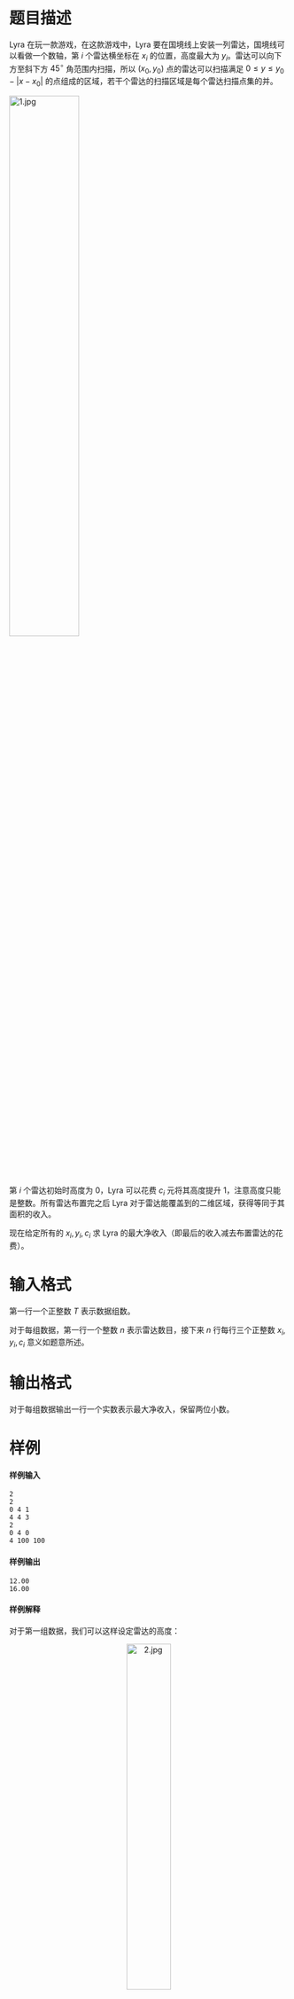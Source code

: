 
# 题目描述

Lyra 在玩一款游戏，在这款游戏中，Lyra 要在国境线上安装一列雷达，国境线可以看做一个数轴，第 $i$ 个雷达横坐标在 $x_i$ 的位置，高度最大为 $y_i$。雷达可以向下方至斜下方 $45^\circ$ 角范围内扫描，所以 $(x_0,y_0)$ 点的雷达可以扫描满足 $0 \leq y \leq y_0-|x-x_0|$ 的点组成的区域，若干个雷达的扫描区域是每个雷达扫描点集的并。

<img width="50%" src="/source/loj/6213/img/aHR0cHM6Ly9pLmxvbGkubmV0LzIwMTcvMDcvMjgvNTk3YjVlNmM3YzA2My5qcGc=.jpg" alt="1.jpg" title="1.jpg" >

第 $i$ 个雷达初始时高度为 $0$，Lyra 可以花费 $c_i$ 元将其高度提升 $1$，注意高度只能是整数。所有雷达布置完之后 Lyra 对于雷达能覆盖到的二维区域，获得等同于其面积的收入。

现在给定所有的 $x_i,y_i,c_i$ 求 Lyra 的最大净收入（即最后的收入减去布置雷达的花费）。


# 输入格式

第一行一个正整数 $T$ 表示数据组数。

对于每组数据，第一行一个整数 $n$ 表示雷达数目，接下来 $n$ 行每行三个正整数 $x_i,y_i,c_i$ 意义如题意所述。

# 输出格式

对于每组数据输出一行一个实数表示最大净收入，保留两位小数。

# 样例

#### 样例输入
```plain
2
2
0 4 1
4 4 3
2
0 4 0
4 100 100
```

#### 样例输出
```plain
12.00
16.00
```

#### 样例解释
对于第一组数据，我们可以这样设定雷达的高度：  
<div style="text-align: center"><img width="40%" src="/source/loj/6213/img/aHR0cHM6Ly9pLmxvbGkubmV0LzIwMTcvMDcvMjgvNTk3YjVlNmFjYmU1YS5qcGc=.jpg" alt="2.jpg" title="2.jpg" /></div>

或者  
<div style="text-align: center"><img width="28%" src="/source/loj/6213/img/aHR0cHM6Ly9pLmxvbGkubmV0LzIwMTcvMDcvMjgvNTk3YjVlNmFjY2FmOS5qcGc=.jpg" alt="3.jpg" title="3.jpg" /></div>

对于第二组数据，两种方案中只有后者是最优方案。

# 数据范围与提示

$T \leq 500$  
$1 \leq n \leq 10^5$，$\sum n \leq 10^6$  
$0 \leq |x_i|,y_i,c_i \leq 10^8$

